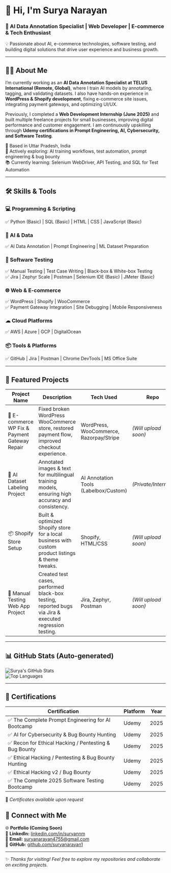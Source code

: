 # 👋 Hi, I'm **Surya Narayan**  
### 🚀 AI Data Annotation Specialist | Web Developer | E-commerce & Tech Enthusiast  

💡 Passionate about AI, e-commerce technologies, software testing, and building digital solutions that drive user experience and business growth.

---

## 👨‍💻 About Me  
I’m currently working as an **AI Data Annotation Specialist at TELUS International (Remote, Global)**, where I train AI models by annotating, tagging, and validating datasets. I also have hands-on experience in **WordPress & Shopify development**, fixing e-commerce site issues, integrating payment gateways, and optimizing UI/UX.  

Previously, I completed a **Web Development Internship (June 2025)** and built multiple freelance projects for small businesses, improving digital performance and customer engagement. I am continuously upskilling through **Udemy certifications in Prompt Engineering, AI, Cybersecurity, and Software Testing**.

📍 Based in Uttar Pradesh, India  
🎯 Actively exploring: AI training workflows, test automation, prompt engineering & bug bounty  
📚 Currently learning: Selenium WebDriver, API Testing, and SQL for Test Automation  

---

## 🛠️ Skills & Tools  

### 💻 Programming & Scripting  
✅ Python (Basic) | SQL (Basic) | HTML | CSS | JavaScript (Basic)

### 🤖 AI & Data  
✅ AI Data Annotation | Prompt Engineering | ML Dataset Preparation  

### 🧪 Software Testing  
✅ Manual Testing | Test Case Writing | Black-box & White-box Testing  
✅ Jira | Zephyr Scale | Postman | Selenium IDE (Basic) | JMeter (Basic)

### 🌐 Web & E-commerce  
✅ WordPress | Shopify | WooCommerce  
✅ Payment Gateway Integration | Site Debugging | Mobile Responsiveness  

### ☁ Cloud Platforms  
✅ AWS | Azure | GCP | DigitalOcean  

### 📦 Tools & Platforms  
✅ GitHub | Jira | Postman | Chrome DevTools | MS Office Suite  

---

## 📌 Featured Projects  

| Project Name | Description | Tech Used | Repo |
|--------------|-----------|-----------|------|
| 🛒 E-commerce WP Fix & Payment Gateway Repair | Fixed broken WordPress WooCommerce store, restored payment flow, improved checkout experience. | WordPress, WooCommerce, Razorpay/Stripe | *(Will upload soon)* |
| 🤖 AI Dataset Labeling Project | Annotated images & text for multilingual training models, ensuring high accuracy and consistency. | AI Annotation Tools (Labelbox/Custom) | *(Private/Internal)* |
| 📦 Shopify Store Setup | Built & optimized Shopify store for a local business with custom product listings & theme tweaks. | Shopify, HTML/CSS | *(Will upload soon)* |
| 🧪 Manual Testing Web App Project | Created test cases, performed black-box testing, reported bugs via Jira & executed regression testing. | Jira, Zephyr, Postman | *(Will upload soon)* |

---

## 📊 GitHub Stats (Auto-generated)

![Surya's GitHub Stats](https://github-readme-stats.vercel.app/api?username=suryanarayan1&show_icons=true&theme=default)  
![Top Languages](https://github-readme-stats.vercel.app/api/top-langs/?username=suryanarayan1&layout=compact)

---

## 📜 Certifications  

| Certification | Platform | Year |
|--------------|----------|------|
| ✅ The Complete Prompt Engineering for AI Bootcamp | Udemy | 2025 |
| ✅ AI for Cybersecurity & Bug Bounty Hunting | Udemy | 2025 |
| ✅ Recon for Ethical Hacking / Pentesting & Bug Bounty | Udemy | 2025 |
| ✅ Ethical Hacking / Pentesting & Bug Bounty Hunting | Udemy | 2025 |
| ✅ Ethical Hacking v2 / Bug Bounty | Udemy | 2025 |
| ✅ The Complete 2025 Software Testing Bootcamp | Udemy | 2025 |

🔗 *Certificates available upon request*


## 🤝 Connect with Me  

🌐 **Portfolio (Coming Soon)**  
💼 **LinkedIn:** [linkedin.com/in/suryannm](https://www.linkedin.com/in/suryannm)  
📧 **Email:** suryanarayan4755@gmail.com  
📍 **GitHub:** [github.com/suryanarayan1](https://github.com/suryanarayan1)  

---

✨ *Thanks for visiting! Feel free to explore my repositories and collaborate on exciting projects.*
